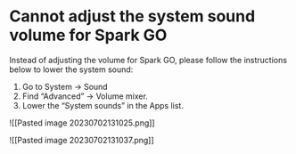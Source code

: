 # Cannot adjust the system sound volume for Spark GO

Instead of adjusting the volume for Spark GO, please follow the instructions below to lower the system sound:
1. Go to System -> Sound
2. Find “Advanced” -> Volume mixer.
3. Lower the “System sounds” in the Apps list.

![[Pasted image 20230702131025.png]]

![[Pasted image 20230702131037.png]]
